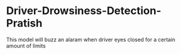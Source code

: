# Driver-Drowsiness-Detection-Pratish
This model will buzz an alaram when driver eyes closed for a certain amount of limits
